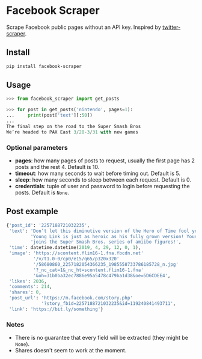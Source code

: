 # Facebook Scraper

Scrape Facebook public pages without an API key. Inspired by [twitter-scraper](https://github.com/kennethreitz/twitter-scraper).

## Install

```sh
pip install facebook-scraper
```

## Usage

```python
>>> from facebook_scraper import get_posts

>>> for post in get_posts('nintendo', pages=1):
...     print(post['text'][:50])
...
The final step on the road to the Super Smash Bros
We’re headed to PAX East 3/28-3/31 with new games
```

### Optional parameters

- **pages**: how many pages of posts to request, usually the first page has 2 posts and the rest 4. Default is 10.
- **timeout**: how many seconds to wait before timing out. Default is 5.
- **sleep**: how many seconds to sleep between each request. Default is 0.
- **credentials**: tuple of user and password to login before requesting the posts. Default is `None`.

## Post example

```python
{'post_id': '2257188721032235',
 'text': 'Don’t let this diminutive version of the Hero of Time fool you, '
         'Young Link is just as heroic as his fully grown version! Young Link '
         'joins the Super Smash Bros. series of amiibo figures!',
 'time': datetime.datetime(2019, 4, 29, 12, 0, 1),
 'image': 'https://scontent.flim16-1.fna.fbcdn.net'
          '/v/t1.0-0/cp0/e15/q65/p320x320'
          '/58680860_2257182054366235_1985558733786185728_n.jpg'
          '?_nc_cat=1&_nc_ht=scontent.flim16-1.fna'
          '&oh=31b0ba32ec7886e95a5478c479ba1d38&oe=5D6CDEE4',
 'likes': 2036,
 'comments': 214,
 'shares': 0,
 'post_url': 'https://m.facebook.com/story.php'
             '?story_fbid=2257188721032235&id=119240841493711',
 'link': 'https://bit.ly/something'}
```

### Notes

- There is no guarantee that every field will be extracted (they might be `None`).
- Shares doesn't seem to work at the moment.

